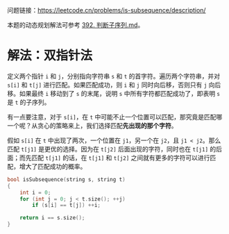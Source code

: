 
问题链接：https://leetcode.cn/problems/is-subsequence/description/

本题的动态规划解法可参考 [392. 判断子序列.md](https://github.com/SakuraMayAi/LintCode/blob/main/Dynamic%20Programming/392.%20%E5%88%A4%E6%96%AD%E5%AD%90%E5%BA%8F%E5%88%97.md)。

# 解法：双指针法

定义两个指针 `i` 和 `j`，分别指向字符串 `s` 和 `t` 的首字符。遍历两个字符串，并对 `s[i]` 和 `t[j]` 进行匹配。如果匹配成功，则 `i` 和 `j` 同时向后移，否则只有 `j` 向后移。如果最终 `i` 移动到了 `s` 的末尾，说明 `s` 中所有字符都匹配成功了，即表明 `s` 是 `t` 的子序列。

有一点要注意，对于 `s[i]`，在 `t` 中可能不止一个位置可以匹配，那究竟是匹配哪一个呢？从贪心的策略来上，我们选择匹配**先出现的那个字符**。

假如 `s[i]` 在 `t` 中出现了两次，一个位置在 `j1`，另一个在 `j2`，且 `j1 < j2`。那么匹配 `t[j1]` 是更优的选择。因为在 `t[j2]` 后面出现的字符，同时也在 `t[j1]` 的后面；而先匹配 `t[j1]` 的话，在 `t[j1]` 和 `t[j2]` 之间就有更多的字符可以进行匹配，增大了匹配成功的概率。

```cpp
bool isSubsequence(string s, string t)
{
    int i = 0;
    for (int j = 0; j < t.size(); ++j)
        if (s[i] == t[j]) ++i;

    return i == s.size();
}
```
